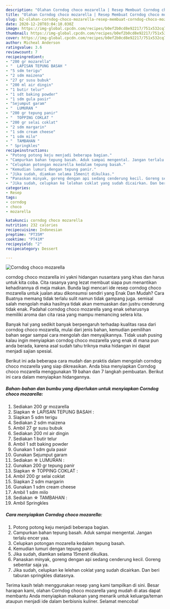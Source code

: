 ```yaml
---
description: "Olahan Corndog choco mozarella | Resep Membuat Corndog choco mozarella Yang Enak dan Simpel"
title: "Olahan Corndog choco mozarella | Resep Membuat Corndog choco mozarella Yang Enak dan Simpel"
slug: 62-olahan-corndog-choco-mozarella-resep-membuat-corndog-choco-mozarella-yang-enak-dan-simpel
date: 2020-12-28T03:04:10.030Z
image: https://img-global.cpcdn.com/recipes/b0ef2b0cd8e92217/751x532cq70/corndog-choco-mozarella-foto-resep-utama.jpg
thumbnail: https://img-global.cpcdn.com/recipes/b0ef2b0cd8e92217/751x532cq70/corndog-choco-mozarella-foto-resep-utama.jpg
cover: https://img-global.cpcdn.com/recipes/b0ef2b0cd8e92217/751x532cq70/corndog-choco-mozarella-foto-resep-utama.jpg
author: Micheal Anderson
ratingvalue: 3.6
reviewcount: 7
recipeingredient:
- "200 gr mozarella"
- "  LAPISAN TEPUNG BASAH "
- "5 sdm terigu"
- "2 sdm maizena"
- "27 gr susu bubuk"
- "200 ml air dingin"
- "1 butir telur"
- "1 sdt baking powder"
- "1 sdm gula pasir"
- "Sejumput garam"
- "  LUMURAN "
- "200 gr tepung panir"
- "  TOPPING COKLAT "
- "200 gr selai coklat"
- "2 sdm margarin"
- "1 sdm cream cheese"
- "1 sdm milo"
- "  TAMBAHAN "
- " Springkles"
recipeinstructions:
- "Potong potong keju menjadi beberapa bagian."
- "Campurkan bahan tepung basah. Aduk sampai mengental. Jangan terlalu encer yaa."
- "Celupkan potongan mozarella kedalam tepung basah."
- "Kemudian lumuri dengan tepung panir."
- "Jika sudah, diamkan selama 15menit dikulkas."
- "Panaskan minyak, goreng dengan api sedang cenderung kecil. Goreng sebentar saja ya."
- "Jika sudah, celupkan ke lelehan coklat yang sudah dicairkan. Dan beri taburan springkles diatasnya."
categories:
- Resep
tags:
- corndog
- choco
- mozarella

katakunci: corndog choco mozarella 
nutrition: 232 calories
recipecuisine: Indonesian
preptime: "PT35M"
cooktime: "PT41M"
recipeyield: "2"
recipecategory: Dessert

---
```



![Corndog choco mozarella](https://img-global.cpcdn.com/recipes/b0ef2b0cd8e92217/751x532cq70/corndog-choco-mozarella-foto-resep-utama.jpg)


corndog choco mozarella ini yakni hidangan nusantara yang khas dan harus untuk kita coba. Cita rasanya yang lezat membuat siapa pun menantikan kehadirannya di meja makan.
Bunda lagi mencari ide resep corndog choco mozarella untuk jualan atau dikonsumsi sendiri yang Enak Dan Mudah? Cara Buatnya memang tidak terlalu sulit namun tidak gampang juga. semisal salah mengolah maka hasilnya tidak akan memuaskan dan justru cenderung tidak enak. Padahal corndog choco mozarella yang enak seharusnya memiliki aroma dan cita rasa yang mampu memancing selera kita.



Banyak hal yang sedikit banyak berpengaruh terhadap kualitas rasa dari corndog choco mozarella, mulai dari jenis bahan, kemudian pemilihan bahan segar sampai cara mengolah dan menyajikannya. Tidak usah pusing kalau ingin menyiapkan corndog choco mozarella yang enak di mana pun anda berada, karena asal sudah tahu triknya maka hidangan ini dapat menjadi sajian spesial.


Berikut ini ada beberapa cara mudah dan praktis dalam mengolah corndog choco mozarella yang siap dikreasikan. Anda bisa menyiapkan Corndog choco mozarella menggunakan 19 bahan dan 7 langkah pembuatan. Berikut ini cara dalam menyiapkan hidangannya.

<!--inarticleads1-->

##### Bahan-bahan dan bumbu yang diperlukan untuk menyiapkan Corndog choco mozarella:

1. Sediakan 200 gr mozarella
1. Siapkan  ☆ LAPISAN TEPUNG BASAH :
1. Siapkan 5 sdm terigu
1. Sediakan 2 sdm maizena
1. Ambil 27 gr susu bubuk
1. Sediakan 200 ml air dingin
1. Sediakan 1 butir telur
1. Ambil 1 sdt baking powder
1. Gunakan 1 sdm gula pasir
1. Gunakan Sejumput garam
1. Sediakan  ☆ LUMURAN :
1. Gunakan 200 gr tepung panir
1. Siapkan  ☆ TOPPING COKLAT :
1. Ambil 200 gr selai coklat
1. Siapkan 2 sdm margarin
1. Gunakan 1 sdm cream cheese
1. Ambil 1 sdm milo
1. Sediakan  ☆ TAMBAHAN :
1. Ambil  Springkles




<!--inarticleads2-->

##### Cara menyiapkan Corndog choco mozarella:

1. Potong potong keju menjadi beberapa bagian.
1. Campurkan bahan tepung basah. Aduk sampai mengental. Jangan terlalu encer yaa.
1. Celupkan potongan mozarella kedalam tepung basah.
1. Kemudian lumuri dengan tepung panir.
1. Jika sudah, diamkan selama 15menit dikulkas.
1. Panaskan minyak, goreng dengan api sedang cenderung kecil. Goreng sebentar saja ya.
1. Jika sudah, celupkan ke lelehan coklat yang sudah dicairkan. Dan beri taburan springkles diatasnya.




Terima kasih telah menggunakan resep yang kami tampilkan di sini. Besar harapan kami, olahan Corndog choco mozarella yang mudah di atas dapat membantu Anda menyiapkan makanan yang menarik untuk keluarga/teman ataupun menjadi ide dalam berbisnis kuliner. Selamat mencoba!
